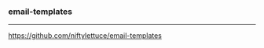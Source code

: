 ### email-templates
---
https://github.com/niftylettuce/email-templates

```
```

```
```

```
```


